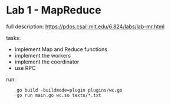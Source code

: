 # Lab 1 - MapReduce

full description: https://pdos.csail.mit.edu/6.824/labs/lab-mr.html

tasks:
- implement Map and Reduce functions
- implement the workers
- implement the coordinator
- use RPC

run:
```shell
    go build -buildmode=plugin plugins/wc.go
    go run main.go wc.so texts/*.txt
```
